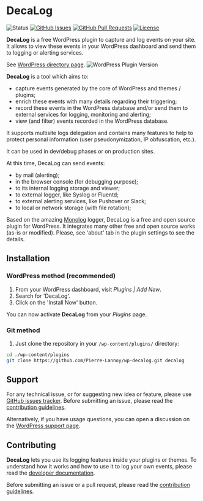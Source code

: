 # DecaLog
![Status](https://img.shields.io/badge/status-active-success.svg) [![GitHub Issues](https://img.shields.io/github/issues/Pierre-Lannoy/wp-decalog.svg)](Pierre-Lannoy/wp-decalog/issues) [![GitHub Pull Requests](https://img.shields.io/github/issues-pr/Pierre-Lannoy/wp-decalog.svg)](https://github.com/Pierre-Lannoy/wp-decalog/pulls) [![License](https://img.shields.io/badge/license-MIT-blue.svg)](/LICENSE)

__DecaLog__ is a free WordPress plugin to capture and log events on your site. It allows to view these events in your WordPress dashboard and send them to logging or alerting services.

See [WordPress directory page](https://wordpress.org/plugins/decalog/). ![WordPress Plugin Version](https://img.shields.io/wordpress/plugin/v/decalog)

__DecaLog__ is a tool which aims to:
* capture events generated by the core of WordPress and themes / plugins;
* enrich these events with many details regarding their triggering;
* record these events in the WordPress database and/or send them to external services for logging, monitoring and alerting;
* view (and filter) events recorded in the WordPress database.

It supports multisite logs delegation and contains many features to help to protect personal information (user pseudonymization, IP obfuscation, etc.).

It can be used in dev/debug phases or on production sites.

At this time, DecaLog can send events:
* by mail (alerting);
* in the browser console (for debugging purpose);
* to its internal logging storage and viewer;
* to external logger, like Syslog or Fluentd;
* to external alerting services, like Pushover or Slack;
* to local or network storage (with file rotation);

Based on the amazing [Monolog](https://github.com/Seldaek/monolog) logger, DecaLog is a free and open source plugin for WordPress. It integrates many other free and open source works (as-is or modified). Please, see 'about' tab in the plugin settings to see the details.

## Installation

### WordPress method (recommended)

1. From your WordPress dashboard, visit _Plugins | Add New_.
2. Search for 'DecaLog'.
3. Click on the 'Install Now' button.

You can now activate **DecaLog** from your _Plugins_ page.

### Git method
1. Just clone the repository in your `/wp-content/plugins/` directory:
```bash
cd ./wp-content/plugins
git clone https://github.com/Pierre-Lannoy/wp-decalog.git decalog
```

## Support

For any technical issue, or for suggesting new idea or feature, please use [GitHub issues tracker](https://github.com/Pierre-Lannoy/wp-decalog/issues). Before submitting an issue, please read the [contribution guidelines](CONTRIBUTING.md).

Alternatively, if you have usage questions, you can open a discussion on the [WordPress support page](https://wordpress.org/support/plugin/decalog/). 

## Contributing

__DecaLog__ lets you use its logging features inside your plugins or themes. To understand how it works and how to use it to log your own events, please read the [developer documentation](DEVELOPER.md).

Before submitting an issue or a pull request, please read the [contribution guidelines](CONTRIBUTING.md).
